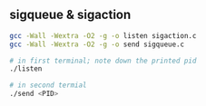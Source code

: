 ## sigqueue & sigaction
```bash
gcc -Wall -Wextra -O2 -g -o listen sigaction.c 
gcc -Wall -Wextra -O2 -g -o send sigqueue.c

# in first terminal; note down the printed pid
./listen 

# in second termial
./send <PID>
```
